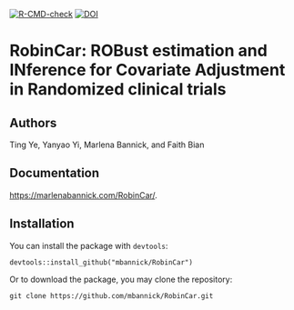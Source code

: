 [![R-CMD-check](https://github.com/mbannick/RobinCar/actions/workflows/R-CMD-check.yaml/badge.svg?branch=main)](https://github.com/mbannick/RobinCar/actions/workflows/R-CMD-check.yaml) [![DOI](https://zenodo.org/badge/506080289.svg)](https://zenodo.org/badge/latestdoi/506080289)


# RobinCar: ROBust estimation and INference for Covariate Adjustment in Randomized clinical trials

## Authors
Ting Ye, Yanyao Yi, Marlena Bannick, and Faith Bian

## Documentation
https://marlenabannick.com/RobinCar/.

## Installation

You can install the package with `devtools`:
```{bash}
devtools::install_github("mbannick/RobinCar")
```

Or to download the package, you may clone the repository:
```{bash}
git clone https://github.com/mbannick/RobinCar.git
```
